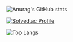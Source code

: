 ![Anurag's GitHub stats](https://github-readme-stats.vercel.app/api?username=YongJ7&show_icons=true&theme=radical)

[![Solved.ac Profile](http://mazassumnida.wtf/api/v2/generate_badge?boj=beauboy)](https://solved.ac/beauboy/)

![Top Langs](https://github-readme-stats.vercel.app/api/top-langs/?username=YongJ7&layout=demo&theme=onedark)
<!--
**YongJ7/YongJ7** is a ✨ _special_ ✨ repository because its `README.md` (this file) appears on your GitHub profile.

Here are some ideas to get you started:

- 🔭 I’m currently working on ...
- 🌱 I’m currently learning ...
- 👯 I’m looking to collaborate on ...
- 🤔 I’m looking for help with ...
- 💬 Ask me about ...
- 📫 How to reach me: ...
- 😄 Pronouns: ...
- ⚡ Fun fact: ...
-->
